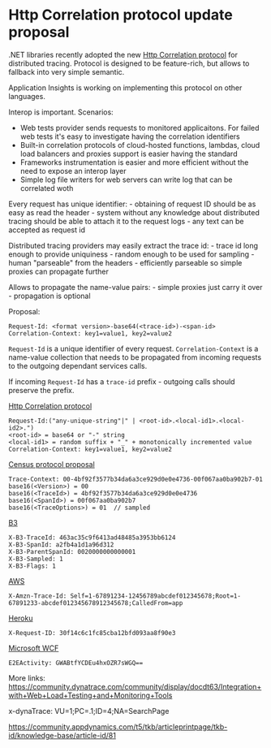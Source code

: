 # Http Correlation protocol update proposal

.NET libraries recently adopted the new [Http Correlation protocol](https://github.com/dotnet/corefx/blob/master/src/System.Diagnostics.DiagnosticSource/src/HttpCorrelationProtocol.md) for distributed tracing. Protocol is designed to be feature-rich, but allows to fallback into very simple semantic.

Application Insights is working on implementing this protocol on other languages.


Interop is important. Scenarios:
- Web tests provider sends requests to monitored applicaitons. For failed web tests it's easy to investigate having the correlation identifiers
- Built-in correlation protocols of cloud-hosted functions, lambdas, cloud load balancers and proxies support is easier having the standard
- Frameworks instrumentation is easier and more efficient without the need to expose an interop layer
- Simple log file writers for web servers can write log that can be correlated woth 


Every request has unique identifier:
    - obtaining of request ID should be as easy as read the header 
    - system without any knowledge about distributed tracing should be able to attach it to the request logs
    - any text can be accepted as request id

Distributed tracing providers may easily extract the trace id:
    - trace id long enough to provide uniquiness
    - random enough to be used for sampling
    - human "parseable" from the headers
    - efficiently parseable so simple proxies can propagate further

Allows to propagate the name-value pairs:
    - simple proxies just carry it over
    - propagation is optional


Proposal:

```
Request-Id: <format version>-base64(<trace-id>)-<span-id>
Correlation-Context: key1=value1, key2=value2
```

`Request-Id` is a unique identifier of every request. 
`Correlation-Context` is a name-value collection that needs to be propagated from incoming requests to the outgoing dependant services calls.

If incoming `Request-Id` has a `trace-id` prefix - outgoing calls should preserve the prefix.



[Http Correlation protocol](https://github.com/dotnet/corefx/blob/master/src/System.Diagnostics.DiagnosticSource/src/HttpCorrelationProtocol.md)

```
Request-Id:("any-unique-string"|" | <root-id>.<local-id1>.<local-id2>.")
<root-id> = base64 or "-" string
<local-id1> = random suffix + "_" + monotonically incremented value
Correlation-Context: key1=value1, key2=value2
```

[Census protocol proposal](https://github.com/TraceContext/tracecontext-spec/pull/1/)

``` 
Trace-Context: 00-4bf92f3577b34da6a3ce929d0e0e4736-00f067aa0ba902b7-01 
base16(<Version>) = 00 
base16(<TraceId>) = 4bf92f3577b34da6a3ce929d0e0e4736 
base16(<SpanId>) = 00f067aa0ba902b7 
base16(<TraceOptions>) = 01  // sampled 
``` 

[B3](https://github.com/openzipkin/b3-propagation)

```
X-B3-TraceId: 463ac35c9f6413ad48485a3953bb6124
X-B3-SpanId: a2fb4a1d1a96d312
X-B3-ParentSpanId: 0020000000000001
X-B3-Sampled: 1
X-B3-Flags: 1
```

[AWS](http://docs.aws.amazon.com/elasticloadbalancing/latest/application/load-balancer-request-tracing.html)

```
X-Amzn-Trace-Id: Self=1-67891234-12456789abcdef012345678;Root=1-67891233-abcdef012345678912345678;CalledFrom=app
```

[Heroku](https://devcenter.heroku.com/articles/http-request-id)

```
X-Request-ID: 30f14c6c1fc85cba12bfd093aa8f90e3
```


[Microsoft WCF](http://download.microsoft.com/download/9/5/E/95EF66AF-9026-4BB0-A41D-A4F81802D92C/[MS-THCH].pdf) 

```
E2EActivity: GWABtfYCDEu4hxOZR7sWGQ== 
```

More links:
https://community.dynatrace.com/community/display/docdt63/Integration+with+Web+Load+Testing+and+Monitoring+Tools

x-dynaTrace: VU=1;PC=.1;ID=4;NA=SearchPage

https://community.appdynamics.com/t5/tkb/articleprintpage/tkb-id/knowledge-base/article-id/81